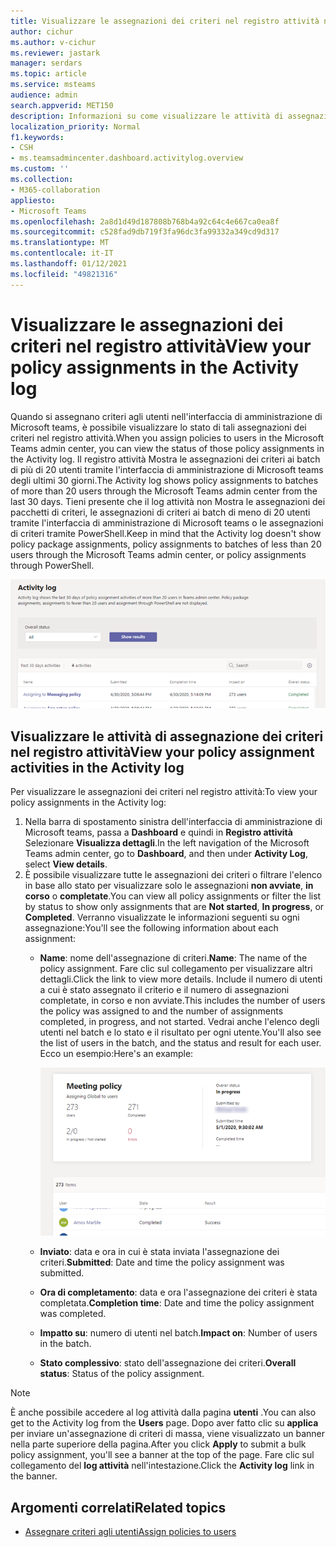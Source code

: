 ```yaml
---
title: Visualizzare le assegnazioni dei criteri nel registro attività nell'interfaccia di amministrazione di Microsoft Teams
author: cichur
ms.author: v-cichur
ms.reviewer: jastark
manager: serdars
ms.topic: article
ms.service: msteams
audience: admin
search.appverid: MET150
description: Informazioni su come visualizzare le attività di assegnazione dei criteri nel registro attività nell'interfaccia di amministrazione di Microsoft teams.
localization_priority: Normal
f1.keywords:
- CSH
- ms.teamsadmincenter.dashboard.activitylog.overview
ms.custom: ''
ms.collection:
- M365-collaboration
appliesto:
- Microsoft Teams
ms.openlocfilehash: 2a8d1d49d187808b768b4a92c64c4e667ca0ea8f
ms.sourcegitcommit: c528fad9db719f3fa96dc3fa99332a349cd9d317
ms.translationtype: MT
ms.contentlocale: it-IT
ms.lasthandoff: 01/12/2021
ms.locfileid: "49821316"
---
```

# <a name="view-your-policy-assignments-in-the-activity-log"></a><span data-ttu-id="1ad3c-103">Visualizzare le assegnazioni dei criteri nel registro attività</span><span class="sxs-lookup"><span data-stu-id="1ad3c-103">View your policy assignments in the Activity log</span></span>

<span data-ttu-id="1ad3c-104">Quando si assegnano criteri agli utenti nell'interfaccia di amministrazione di Microsoft teams, è possibile visualizzare lo stato di tali assegnazioni dei criteri nel registro attività.</span><span class="sxs-lookup"><span data-stu-id="1ad3c-104">When you assign policies to users in the Microsoft Teams admin center, you can view the status of those policy assignments in the Activity log.</span></span> <span data-ttu-id="1ad3c-105">Il registro attività Mostra le assegnazioni dei criteri ai batch di più di 20 utenti tramite l'interfaccia di amministrazione di Microsoft teams degli ultimi 30 giorni.</span><span class="sxs-lookup"><span data-stu-id="1ad3c-105">The Activity log shows policy assignments to batches of more than 20 users through the Microsoft Teams admin center from the last 30 days.</span></span> <span data-ttu-id="1ad3c-106">Tieni presente che il log attività non Mostra le assegnazioni dei pacchetti di criteri, le assegnazioni di criteri ai batch di meno di 20 utenti tramite l'interfaccia di amministrazione di Microsoft teams o le assegnazioni di criteri tramite PowerShell.</span><span class="sxs-lookup"><span data-stu-id="1ad3c-106">Keep in mind that the Activity log doesn't show policy package assignments, policy assignments to batches of less than 20 users through the Microsoft Teams admin center, or policy assignments through PowerShell.</span></span>

![Screenshot della pagina del log attività](media/activity-log.png)

## <a name="view-your-policy-assignment-activities-in-the-activity-log"></a><span data-ttu-id="1ad3c-108">Visualizzare le attività di assegnazione dei criteri nel registro attività</span><span class="sxs-lookup"><span data-stu-id="1ad3c-108">View your policy assignment activities in the Activity log</span></span>

<span data-ttu-id="1ad3c-109">Per visualizzare le assegnazioni dei criteri nel registro attività:</span><span class="sxs-lookup"><span data-stu-id="1ad3c-109">To view your policy assignments in the Activity log:</span></span>

1. <span data-ttu-id="1ad3c-110">Nella barra di spostamento sinistra dell'interfaccia di amministrazione di Microsoft teams, passa a **Dashboard** e quindi in **Registro attività** Selezionare **Visualizza dettagli**.</span><span class="sxs-lookup"><span data-stu-id="1ad3c-110">In the left navigation of the Microsoft Teams admin center, go to **Dashboard**, and then under **Activity Log**, select **View details**.</span></span>
2. <span data-ttu-id="1ad3c-111">È possibile visualizzare tutte le assegnazioni dei criteri o filtrare l'elenco in base allo stato per visualizzare solo le assegnazioni **non avviate**, **in corso** o **completate**.</span><span class="sxs-lookup"><span data-stu-id="1ad3c-111">You can view all policy assignments or filter the list by status to show only assignments that are **Not started**, **In progress**, or **Completed**.</span></span> <span data-ttu-id="1ad3c-112">Verranno visualizzate le informazioni seguenti su ogni assegnazione:</span><span class="sxs-lookup"><span data-stu-id="1ad3c-112">You'll see the following information about each assignment:</span></span>
    - <span data-ttu-id="1ad3c-113">**Name**: nome dell'assegnazione di criteri.</span><span class="sxs-lookup"><span data-stu-id="1ad3c-113">**Name**: The name of the policy assignment.</span></span> <span data-ttu-id="1ad3c-114">Fare clic sul collegamento per visualizzare altri dettagli.</span><span class="sxs-lookup"><span data-stu-id="1ad3c-114">Click the link to view more details.</span></span> <span data-ttu-id="1ad3c-115">Include il numero di utenti a cui è stato assegnato il criterio e il numero di assegnazioni completate, in corso e non avviate.</span><span class="sxs-lookup"><span data-stu-id="1ad3c-115">This includes the number of users the policy was assigned to and the number of assignments completed, in progress, and not started.</span></span> <span data-ttu-id="1ad3c-116">Vedrai anche l'elenco degli utenti nel batch e lo stato e il risultato per ogni utente.</span><span class="sxs-lookup"><span data-stu-id="1ad3c-116">You'll also see the list of users in the batch, and the status and result for each user.</span></span> <span data-ttu-id="1ad3c-117">Ecco un esempio:</span><span class="sxs-lookup"><span data-stu-id="1ad3c-117">Here's an example:</span></span>

        ![Screenshot della](media/activity-log-policy-assignment-detail.png)

    - <span data-ttu-id="1ad3c-119">**Inviato**: data e ora in cui è stata inviata l'assegnazione dei criteri.</span><span class="sxs-lookup"><span data-stu-id="1ad3c-119">**Submitted**: Date and time the policy assignment was submitted.</span></span>
    - <span data-ttu-id="1ad3c-120">**Ora di completamento**: data e ora l'assegnazione dei criteri è stata completata.</span><span class="sxs-lookup"><span data-stu-id="1ad3c-120">**Completion time**: Date and time the policy assignment was completed.</span></span>
    - <span data-ttu-id="1ad3c-121">**Impatto su**: numero di utenti nel batch.</span><span class="sxs-lookup"><span data-stu-id="1ad3c-121">**Impact on**: Number of users in the batch.</span></span>
    - <span data-ttu-id="1ad3c-122">**Stato complessivo**: stato dell'assegnazione dei criteri.</span><span class="sxs-lookup"><span data-stu-id="1ad3c-122">**Overall status**: Status of the policy assignment.</span></span>

> [!NOTE]
> <span data-ttu-id="1ad3c-123">È anche possibile accedere al log attività dalla pagina **utenti** .</span><span class="sxs-lookup"><span data-stu-id="1ad3c-123">You can also get to the Activity log from the **Users** page.</span></span> <span data-ttu-id="1ad3c-124">Dopo aver fatto clic su **applica** per inviare un'assegnazione di criteri di massa, viene visualizzato un banner nella parte superiore della pagina.</span><span class="sxs-lookup"><span data-stu-id="1ad3c-124">After you click **Apply** to submit a bulk policy assignment, you'll see a banner at the top of the page.</span></span> <span data-ttu-id="1ad3c-125">Fare clic sul collegamento del **log attività** nell'intestazione.</span><span class="sxs-lookup"><span data-stu-id="1ad3c-125">Click the **Activity log** link in the banner.</span></span>

## <a name="related-topics"></a><span data-ttu-id="1ad3c-126">Argomenti correlati</span><span class="sxs-lookup"><span data-stu-id="1ad3c-126">Related topics</span></span>

- [<span data-ttu-id="1ad3c-127">Assegnare criteri agli utenti</span><span class="sxs-lookup"><span data-stu-id="1ad3c-127">Assign policies to users</span></span>](assign-policies.md)
